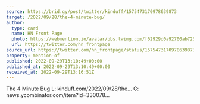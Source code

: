 ```yaml
---
source: https://brid.gy/post/twitter/kinduff/1575473170978639873
target: /2022/09/28/the-4-minute-bug/
author:
  type: card
  name: HN Front Page
  photo: https://webmention.io/avatar/pbs.twimg.com/f62929d0a92700ab725c84e5ab3bef64ae5cfc1d462934d3eb81ae6559c63412.png
  url: https://twitter.com/hn_frontpage
source_url: https://twitter.com/hn_frontpage/status/1575473170978639873
property: mention-of
published: 2022-09-29T13:10:49+00:00
published_at: 2022-09-29T13:10:49+00:00
received_at: 2022-09-29T13:16:51Z
---
```


The 4 Minute Bug
L: kinduff.com/2022/09/28/the…
C: news.ycombinator.com/item?id=330078…